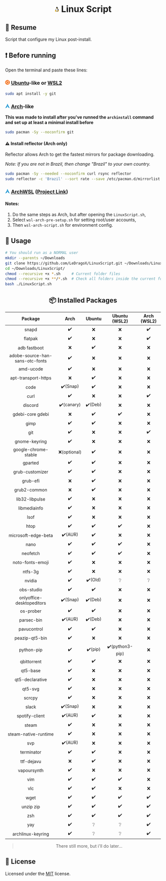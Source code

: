 <h1 align="center">
  <img width=15px src=./src/assets/linux-tux.png>
  Linux Script
</h1>

## 📄 Resume

Script that configure my Linux post-install.

## ❗ Before running

Open the terminal and paste these lines:

### <img width="15px" src="./src/assets/ubuntu-icon.webp" /> [**Ubuntu**](src/scripts/ubuntu-script.sh)-like or [**WSL2**](src/scripts/wsl-ubuntu-script.sh)

```sh
sudo apt install -y git
```

### <img width="15px" src="./src/assets/arch-linux-icon.png" /> [**Arch**](src/scripts/arch-script.sh)-like

**This was made to install after you've runned the `archinstall` command and set up at least a minimal install before**

```sh
sudo pacman -Sy --noconfirm git
```

#### **⚠️ Install reflector (Arch only)**

Reflector allows Arch to get the fastest mirrors for package downloading.

_Note: If you are not in Brazil, then change "Brazil" to your own country._

```sh
sudo pacman -Sy --needed --noconfirm curl rsync reflector
sudo reflector -c 'Brazil' --sort rate --save /etc/pacman.d/mirrorlist
```

### <img width="15px" src="./src/assets/arch-linux-icon.png" /> [**ArchWSL**](src/scripts/wsl-arch-pre-setup.sh) ([Project Link](https://github.com/yuk7/ArchWSL))

#### Notes:

1. Do the same steps as Arch, but after opening the `LinuxScript.sh`,
2. Select `wsl-arch-pre-setup.sh` for setting root/user accounts,
3. Then `wsl-arch-script.sh` for environment config.

## 🚀 Usage

```sh
# You should run as a NORMAL user
mkdir --parents ~/Downloads
git clone https://github.com/LeDragoX/LinuxScript.git ~/Downloads/LinuxScript
cd ~/Downloads/LinuxScript/
chmod --recursive +x *.sh     # Current folder files
chmod --recursive +x **/*.sh  # Check all folders inside the current folder
bash ./LinuxScript.sh
```

<div align="center">

## 📦 Installed Packages

|             Package             |     Arch     | Ubuntu  |  Ubuntu (WSL2)  | Arch (WSL2) |
| :-----------------------------: | :----------: | :-----: | :-------------: | :---------: |
|              snapd              |      ✔️      |   ❌    |       ❌        |     ✔️      |
|             flatpak             |      ✔️      |   ❌    |       ❌        |     ✔️      |
|          adb fastboot           |      ❌      |   ✔️    |       ❌        |     ❌      |
| adobe-source-han-sans-otc-fonts |      ✔️      |   ❌    |       ❌        |     ❌      |
|            amd-ucode            |      ✔️      |   ❌    |       ❌        |     ❌      |
|       apt-transport-https       |      ❌      |   ✔️    |       ❌        |     ❌      |
|              code               |   ✔️(Snap)   |   ✔️    |       ❌        |     ❌      |
|              curl               |      ✔️      |   ❌    |       ❌        |     ✔️      |
|             discord             |  ✔️(canary)  | ✔️(Deb) |       ❌        |     ❌      |
|        gdebi-core gdebi         |      ❌      |   ✔️    |       ✔️        |     ❌      |
|              gimp               |      ✔️      |   ✔️    |       ❌        |     ❌      |
|               git               |      ✔️      |   ❌    |       ❌        |     ✔️      |
|          gnome-keyring          |      ✔️      |   ❌    |       ❌        |     ❌      |
|      google-chrome-stable       | ❌(optional) |   ✔️    |       ❌        |     ❌      |
|             gparted             |      ✔️      |   ✔️    |       ❌        |     ❌      |
|         grub-customizer         |      ✔️      |   ✔️    |       ❌        |     ❌      |
|            grub-efi             |      ❌      |   ✔️    |       ❌        |     ❌      |
|          grub2-common           |      ❌      |   ✔️    |       ❌        |     ❌      |
|         lib32-libpulse          |      ✔️      |   ❌    |       ❌        |     ❌      |
|          libmediainfo           |      ✔️      |   ❌    |       ❌        |     ❌      |
|              lsof               |      ✔️      |   ❌    |       ❌        |     ❌      |
|              htop               |      ✔️      |   ✔️    |       ✔️        |     ❌      |
|       microsoft-edge-beta       |   ✔️(AUR)    |   ✔️    |       ❌        |     ❌      |
|              nano               |      ✔️      |   ✔️    |       ✔️        |     ❌      |
|            neofetch             |      ✔️      |   ✔️    |       ✔️        |     ❌      |
|        noto-fonts-emoji         |      ✔️      |   ❌    |       ❌        |     ❌      |
|             ntfs-3g             |      ✔️      |   ❌    |       ❌        |     ❌      |
|             nvidia              |      ✔️      | ✔️(Old) |       ❔        |     ❔      |
|           obs-studio            |      ✔️      |   ✔️    |       ❌        |     ❌      |
|    onlyoffice-desktopeditors    |   ✔️(Snap)   | ✔️(Deb) |       ❌        |     ❌      |
|            os-prober            |      ✔️      |   ✔️    |       ❌        |     ❌      |
|           parsec-bin            |   ✔️(AUR)    | ✔️(Deb) |       ❌        |     ❌      |
|           pavucontrol           |      ✔️      |   ✔️    |       ❌        |     ❌      |
|         peazip-qt5-bin          |      ✔️      |   ❌    |       ❌        |     ❌      |
|           python-pip            |      ✔️      | ✔️(pip) | ✔️(python3-pip) |     ❌      |
|           qbittorrent           |      ✔️      |   ✔️    |       ❌        |     ❌      |
|            qt5-base             |      ✔️      |   ❌    |       ❌        |     ❌      |
|         qt5-declarative         |      ✔️      |   ❌    |       ❌        |     ❌      |
|             qt5-svg             |      ✔️      |   ❌    |       ❌        |     ❌      |
|             scrcpy              |      ✔️      |   ❌    |       ❌        |     ❌      |
|              slack              |   ✔️(Snap)   |   ❌    |       ❌        |     ❌      |
|         spotify-client          |   ✔️(AUR)    |   ✔️    |       ❌        |     ❌      |
|              steam              |      ✔️      |   ❌    |       ❌        |     ❌      |
|      steam-native-runtime       |      ✔️      |   ❌    |       ❌        |     ❌      |
|               svp               |   ✔️(AUR)    |   ❌    |       ❌        |     ❌      |
|           terminator            |      ✔️      |   ✔️    |       ❌        |     ❌      |
|           ttf-dejavu            |      ❌      |   ✔️    |       ❌        |     ❌      |
|           vapoursynth           |      ✔️      |   ❌    |       ❌        |     ❌      |
|               vim               |      ✔️      |   ✔️    |       ✔️        |     ❌      |
|               vlc               |      ✔️      |   ✔️    |       ❌        |     ❌      |
|              wget               |      ✔️      |   ✔️    |       ✔️        |     ✔️      |
|            unzip zip            |      ✔️      |   ✔️    |       ✔️        |     ✔️      |
|               zsh               |      ✔️      |   ✔️    |       ✔️        |     ✔️      |
|               yay               |      ✔️      |   ❔    |       ❔        |     ✔️      |
|        archlinux-keyring        |      ✔️      |   ❔    |       ❔        |     ✔️      |

> There still more, but i'll do later...

</div>

## 📝 License

Licensed under the [MIT](LICENSE) license.

